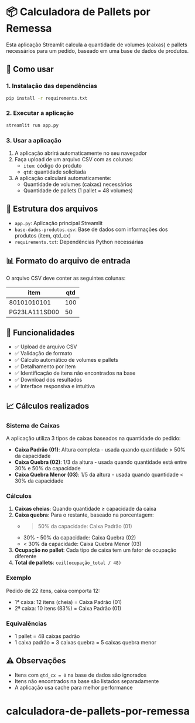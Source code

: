 # 📦 Calculadora de Pallets por Remessa

Esta aplicação Streamlit calcula a quantidade de volumes (caixas) e pallets necessários para um pedido, baseado em uma base de dados de produtos.

## 🚀 Como usar

### 1. Instalação das dependências
```bash
pip install -r requirements.txt
```

### 2. Executar a aplicação
```bash
streamlit run app.py
```

### 3. Usar a aplicação
1. A aplicação abrirá automaticamente no seu navegador
2. Faça upload de um arquivo CSV com as colunas:
   - `item`: código do produto
   - `qtd`: quantidade solicitada
3. A aplicação calculará automaticamente:
   - Quantidade de volumes (caixas) necessários
   - Quantidade de pallets (1 pallet = 48 volumes)

## 📁 Estrutura dos arquivos

- `app.py`: Aplicação principal Streamlit
- `base-dados-produtos.csv`: Base de dados com informações dos produtos (item, qtd_cx)
- `requirements.txt`: Dependências Python necessárias

## 📊 Formato do arquivo de entrada

O arquivo CSV deve conter as seguintes colunas:

| item | qtd |
|------|-----|
| 80101010101 | 100 |
| PG23LA111SD00 | 50 |

## 🔧 Funcionalidades

- ✅ Upload de arquivo CSV
- ✅ Validação de formato
- ✅ Cálculo automático de volumes e pallets
- ✅ Detalhamento por item
- ✅ Identificação de itens não encontrados na base
- ✅ Download dos resultados
- ✅ Interface responsiva e intuitiva

## 📈 Cálculos realizados

### Sistema de Caixas
A aplicação utiliza 3 tipos de caixas baseados na quantidade do pedido:

- **Caixa Padrão (01)**: Altura completa - usada quando quantidade > 50% da capacidade
- **Caixa Quebra (02)**: 1/3 da altura - usada quando quantidade está entre 30% e 50% da capacidade  
- **Caixa Quebra Menor (03)**: 1/5 da altura - usada quando quantidade < 30% da capacidade

### Cálculos
1. **Caixas cheias**: Quando quantidade ≥ capacidade da caixa
2. **Caixa quebra**: Para o restante, baseado na porcentagem:
   - > 50% da capacidade: Caixa Padrão (01)
   - 30% - 50% da capacidade: Caixa Quebra (02)
   - < 30% da capacidade: Caixa Quebra Menor (03)
3. **Ocupação no pallet**: Cada tipo de caixa tem um fator de ocupação diferente
4. **Total de pallets**: `ceil(ocupação_total / 48)`

### Exemplo
Pedido de 22 itens, caixa comporta 12:
- 1ª caixa: 12 itens (cheia) = Caixa Padrão (01)
- 2ª caixa: 10 itens (83%) = Caixa Padrão (01)

### Equivalências
- 1 pallet = 48 caixas padrão
- 1 caixa padrão = 3 caixas quebra = 5 caixas quebra menor

## ⚠️ Observações

- Itens com `qtd_cx = 0` na base de dados são ignorados
- Itens não encontrados na base são listados separadamente
- A aplicação usa cache para melhor performance
# calculadora-de-pallets-por-remessa
